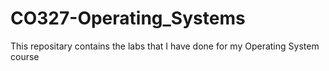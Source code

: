 # CO327-Operating_Systems
This repositary contains the labs that I have done for my Operating System course

